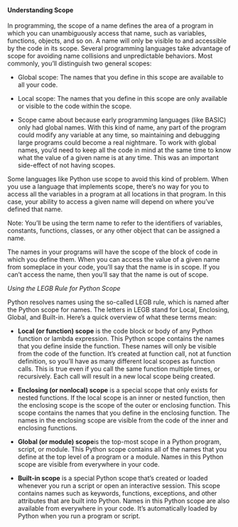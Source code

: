 
#### Understanding Scope
In programming, the scope of a name defines the area of a program in which you can unambiguously access that name, such as variables, functions, objects, and so on. A name will only be visible to and accessible by the code in its scope. Several programming languages take advantage of scope for avoiding name collisions and unpredictable behaviors. Most commonly, you’ll distinguish two general scopes:

+ Global scope: The names that you define in this scope are available to all your code.

+ Local scope: The names that you define in this scope are only available or visible to the code within the scope.

+ Scope came about because early programming languages (like BASIC) only had global names. With this kind of name, any part of the program could modify any variable at any time, so maintaining and debugging large programs could become a real nightmare. To work with global names, you’d need to keep all the code in mind at the same time to know what the value of a given name is at any time. This was an important side-effect of not having scopes.

Some languages like Python use scope to avoid this kind of problem. When you use a language that implements scope, there’s no way for you to access all the variables in a program at all locations in that program. In this case, your ability to access a given name will depend on where you’ve defined that name.

Note: You’ll be using the term name to refer to the identifiers of variables, constants, functions, classes, or any other object that can be assigned a name.

The names in your programs will have the scope of the block of code in which you define them. When you can access the value of a given name from someplace in your code, you’ll say that the name is in scope. If you can’t access the name, then you’ll say that the name is out of scope.


*Using the LEGB Rule for Python Scope*

Python resolves names using the so-called LEGB rule, which is named after the Python scope for names. The letters in LEGB stand for Local, Enclosing, Global, and Built-in. Here’s a quick overview of what these terms mean:

+  **Local (or function) scope** is the code block or body of any Python function or lambda expression. This Python scope contains the names that you define inside the function. These names will only be visible from the code of the function. It’s created at function call, not at function definition, so you’ll have as many different local scopes as function calls. This is true even if you call the same function multiple times, or recursively. Each call will result in a new local scope being created.

+  **Enclosing (or nonlocal) scope** is a special scope that only exists for nested functions. If the local scope is an inner or nested function, then the enclosing scope is the scope of the outer or enclosing function. This scope contains the names that you define in the enclosing function. The names in the enclosing scope are visible from the code of the inner and enclosing functions.

+  **Global (or module) scope**is the top-most scope in a Python program, script, or module. This Python scope contains all of the names that you define at the top level of a program or a module. Names in this Python scope are visible from everywhere in your code.

+  **Built-in scope** is a special Python scope that’s created or loaded whenever you run a script or open an interactive session. This scope contains names such as keywords, functions, exceptions, and other attributes that are built into Python. Names in this Python scope are also available from everywhere in your code. It’s automatically loaded by Python when you run a program or script.

